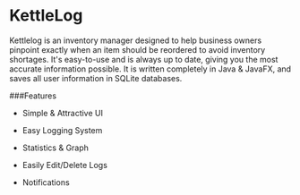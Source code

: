 # KettleLog

Kettlelog is an inventory manager designed to help business owners pinpoint exactly when an item should be reordered to avoid inventory shortages. It's easy-to-use and is always up to date, giving you the most accurate information possible. It is written completely in Java & JavaFX, and saves all user information in SQLite databases.

###Features

* Simple & Attractive UI 

* Easy Logging System

* Statistics & Graph 

* Easily Edit/Delete Logs

* Notifications
